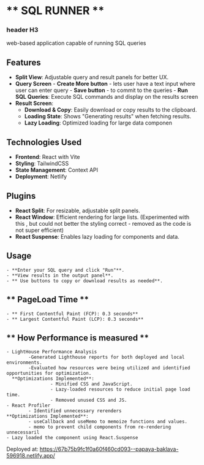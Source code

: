 # ** SQL RUNNER **
### header H3
 web-based application capable of running SQL queries 

## **Features**

- **Split View**: Adjustable query and result panels for better UX.
- **Query Screen**
        - **Create More button** - lets user have a text input where user can enter query
        - **Save button** - to commit to the queries
        - **Run SQL Queries**: Execute SQL commands and display on the results screen
- **Result Screen**:
    - **Download & Copy**: Easily download or copy results to the clipboard.
    - **Loading State**: Shows "Generating results" when fetching results.
    - **Lazy Loading**: Optimized loading for large data componen

## **Technologies Used**
- **Frontend**: React with Vite
- **Styling**: TailwindCSS
- **State Management**: Context API
- **Deployment**: Netlify

## **Plugins**
- **React Split**: For resizable, adjustable split panels.
- **React Window**: Efficient rendering for large lists. (Experimented with this , but could not better the styling correct  - removed as the code is not super efficient)
- **React Suspense**: Enables lazy loading for components and data.

## **Usage**
    - **Enter your SQL query and click "Run"**.
    - **View results in the output panel**.
    - ** Use buttons to copy or download results as needed**.


## ** PageLoad Time **
    - ** First Contentful Paint (FCP): 0.3 seconds** 
    - ** Largest Contentful Paint (LCP): 0.3 seconds** 

## ** How Performance is measured **
    - LightHouse Performance Analysis
            -Generated Lighthouse reports for both deployed and local environments.
            -Evaluated how resources were being utilized and identified opportunities for optimization.
      **Optimizations Implemented**:
                    - Minified CSS and JavaScript.
                    - Lazy-loaded resources to reduce initial page load time.
                    - Removed unused CSS and JS.
    - React Profiler
            - Identified unnecessary rerenders
    **Optimizations Implemented**:
            - useCallback and useMemo to memoize functions and values.
            - memo to prevent child components from re-rendering unnecessaril
    - Lazy loaded the component using React.Suspense

Deployed at: https://67b75b9fc1f0a60f460cd093--papaya-baklava-596918.netlify.app/